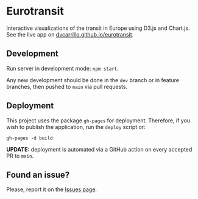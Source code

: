 # Eurotransit
Interactive visualizations of the transit in Europe using D3.js and Chart.js. See the live app on [dvcarrillo.github.io/eurotransit](http://dvcarrillo.github.io/eurotransit).

## Development
Run server in development mode: `npm start`.


Any new development should be done in the ```dev``` branch or in feature branches, then pushed to ```main``` via pull requests.  
## Deployment
This project uses the package ```gh-pages``` for deployment. Therefore, if you wish to publish the application, run the ```deploy``` script or:
```
gh-pages -d build
```
**UPDATE:** deployment is automated via a GitHub action on every accepted PR to ```main```. 
## Found an issue?
Please, report it on the [Issues page](https://github.com/dvcarrillo/eurotransit/issues).

